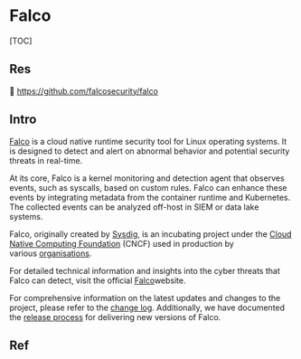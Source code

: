 # Falco

[TOC]



## Res
🚧 https://github.com/falcosecurity/falco



## Intro
[Falco](https://falco.org/) is a cloud native runtime security tool for Linux operating systems. It is designed to detect and alert on abnormal behavior and potential security threats in real-time.

At its core, Falco is a kernel monitoring and detection agent that observes events, such as syscalls, based on custom rules. Falco can enhance these events by integrating metadata from the container runtime and Kubernetes. The collected events can be analyzed off-host in SIEM or data lake systems.

Falco, originally created by [Sysdig](https://sysdig.com/), is an incubating project under the [Cloud Native Computing Foundation](https://cncf.io/) (CNCF) used in production by various [organisations](https://github.com/falcosecurity/falco/blob/master/ADOPTERS.md).

For detailed technical information and insights into the cyber threats that Falco can detect, visit the official [Falco](https://falco.org/)website.

For comprehensive information on the latest updates and changes to the project, please refer to the [change log](https://github.com/falcosecurity/falco/blob/master/CHANGELOG.md). Additionally, we have documented the [release process](https://github.com/falcosecurity/falco/blob/master/RELEASE.md) for delivering new versions of Falco.



## Ref

